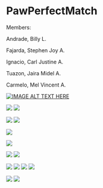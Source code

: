 # PawPerfectMatch

Members:

Andrade, Billy L.

Fajarda, Stephen Joy A.

Ignacio, Carl Justine A.

Tuazon, Jaira Midel A.

Carmelo, Mel Vincent A.


[![IMAGE ALT TEXT HERE](https://img.youtube.com/vi/YOUTUBE_VIDEO_ID_HERE/0.jpg)](https://www.youtube.com/watch?v=n6TfQkgqh-I)

![](vertopal_9a1bedd3e06f4dcb9455e8a27e885f03/media/image1.png)
![](vertopal_9a1bedd3e06f4dcb9455e8a27e885f03/media/image2.png)

![](vertopal_9a1bedd3e06f4dcb9455e8a27e885f03/media/image3.png)
![](vertopal_9a1bedd3e06f4dcb9455e8a27e885f03/media/image4.png)

![](vertopal_9a1bedd3e06f4dcb9455e8a27e885f03/media/image5.png)


![](vertopal_9a1bedd3e06f4dcb9455e8a27e885f03/media/image6.png)

![](vertopal_9a1bedd3e06f4dcb9455e8a27e885f03/media/image7.png)
![](vertopal_9a1bedd3e06f4dcb9455e8a27e885f03/media/image8.png)

![](vertopal_9a1bedd3e06f4dcb9455e8a27e885f03/media/image9.png)
![](vertopal_9a1bedd3e06f4dcb9455e8a27e885f03/media/image10.png)
![](vertopal_9a1bedd3e06f4dcb9455e8a27e885f03/media/image11.png)
![](vertopal_9a1bedd3e06f4dcb9455e8a27e885f03/media/image12.png)

![](vertopal_9a1bedd3e06f4dcb9455e8a27e885f03/media/image13.png)
![](vertopal_9a1bedd3e06f4dcb9455e8a27e885f03/media/image14.png)
